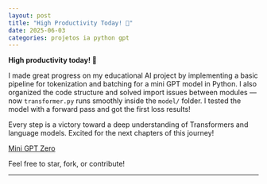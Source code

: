 ```yaml
---
layout: post
title: "High Productivity Today! 🚀"
date: 2025-06-03
categories: projetos ia python gpt
---
```


**High productivity today! 🚀**

I made great progress on my educational AI project by implementing a basic pipeline for tokenization and batching for a mini GPT model in Python. I also organized the code structure and solved import issues between modules — now `transformer.py` runs smoothly inside the `model/` folder. I tested the model with a forward pass and got the first loss results!

Every step is a victory toward a deep understanding of Transformers and language models. Excited for the next chapters of this journey!

[Mini GPT Zero](https://github.com/ivano-lab/mini-gpt-zero)

Feel free to star, fork, or contribute!

---

